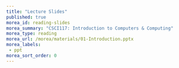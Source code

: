 ```yaml
---
title: "Lecture Slides"
published: true
morea_id: reading-slides
morea_summary: "CSCI117: Introduction to Computers & Computing"
morea_type: reading
morea_url: /morea/materials/01-Introduction.pptx
morea_labels:
 - ppt
morea_sort_order: 0
---
```

<!-- materials/01-Introduction.pptx -->